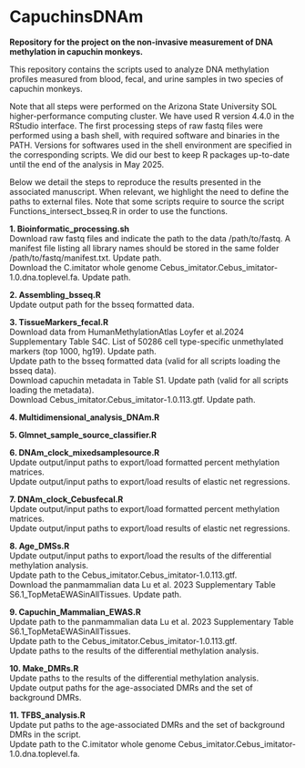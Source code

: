 # CapuchinsDNAm

**Repository for the project on the non-invasive measurement of DNA methylation in capuchin monkeys.**


This repository contains the scripts used to analyze DNA methylation profiles measured from blood, fecal, and urine samples in two species of capuchin monkeys.

Note that all steps were performed on the Arizona State University SOL higher-performance computing cluster. We have used R version 4.4.0 in the RStudio interface.
The first processing steps of raw fastq files were performed using a bash shell, with required software and binaries in the PATH. Versions for softwares used in the shell
environment are specified in the corresponding scripts. We did our best to keep R packages up-to-date until the end of the analysis in May 2025.

Below we detail the steps to reproduce the results presented in the associated manuscript. When relevant, we highlight the need to define the paths to external files. Note that some scripts require to source the script Functions_intersect_bsseq.R in order to use the functions.

**1. Bioinformatic_processing.sh**<br />
Download raw fastq files and indicate the path to the data /path/to/fastq. A manifest file listing all library names should be stored in the same folder /path/to/fastq/manifest.txt. Update path.<br />
Download the C.imitator whole genome Cebus_imitator.Cebus_imitator-1.0.dna.toplevel.fa. Update path.<br />

**2. Assembling_bsseq.R**<br />
Update output path for the bsseq formatted data.<br />

**3. TissueMarkers_fecal.R**<br />
Download data from HumanMethylationAtlas Loyfer et al.2024 Supplementary Table S4C. List of 50286 cell type-specific unmethylated markers (top 1000, hg19). Update path.<br />
Update path to the bsseq formatted data (valid for all scripts loading the bsseq data).<br />
Download capuchin metadata in Table S1. Update path (valid for all scripts loading the metadata).<br />
Download Cebus_imitator.Cebus_imitator-1.0.113.gtf. Update path.<br />

**4. Multidimensional_analysis_DNAm.R**<br />

**5. Glmnet_sample_source_classifier.R**<br />

**6. DNAm_clock_mixedsamplesource.R**<br />
Update output/input paths to export/load formatted percent methylation matrices.<br />
Update output/input paths to export/load results of elastic net regressions.<br />

**7. DNAm_clock_Cebusfecal.R**<br />
Update output/input paths to export/load formatted percent methylation matrices.<br />
Update output/input paths to export/load results of elastic net regressions.<br />

**8. Age_DMSs.R**<br />
Update output/input paths to export/load the results of the differential methylation analysis.<br />
Update path to the Cebus_imitator.Cebus_imitator-1.0.113.gtf.<br />
Download the panmammalian data Lu et al. 2023 Supplementary Table S6.1_TopMetaEWASinAllTissues. Update path.<br />

**9. Capuchin_Mammalian_EWAS.R**<br />
Update path to the panmammalian data Lu et al. 2023 Supplementary Table S6.1_TopMetaEWASinAllTissues.<br />
Update path to the Cebus_imitator.Cebus_imitator-1.0.113.gtf.<br />
Update paths to the results of the differential methylation analysis.<br />

**10. Make_DMRs.R**<br />
Update paths to the results of the differential methylation analysis.<br />
Update output paths for the age-associated DMRs and the set of background DMRs.<br />

**11. TFBS_analysis.R**<br />
Update put paths to the age-associated DMRs and the set of background DMRs in the script.<br />
Update path to the C.imitator whole genome Cebus_imitator.Cebus_imitator-1.0.dna.toplevel.fa.<br />
